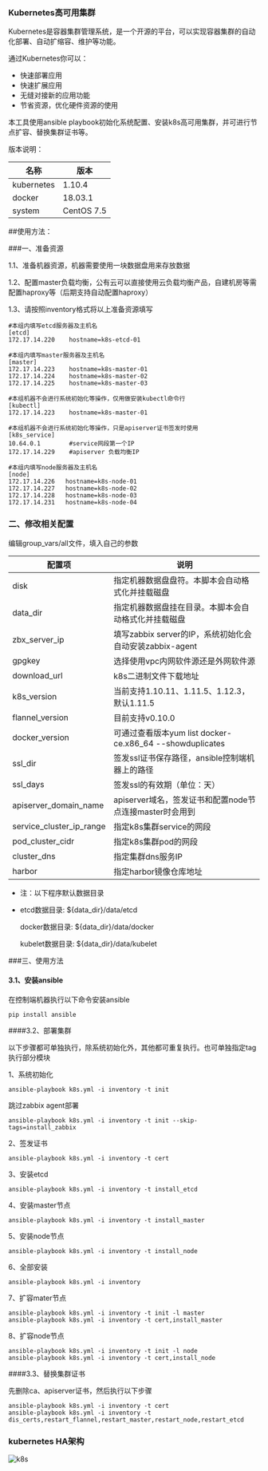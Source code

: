 ### Kubernetes高可用集群

Kubernetes是容器集群管理系统，是一个开源的平台，可以实现容器集群的自动化部署、自动扩缩容、维护等功能。

通过Kubernetes你可以：

- 快速部署应用
- 快速扩展应用
- 无缝对接新的应用功能
- 节省资源，优化硬件资源的使用



本工具使用ansible playbook初始化系统配置、安装k8s高可用集群，并可进行节点扩容、替换集群证书等。

版本说明：

| 名称       | 版本       |
| ---------- | ---------- |
| kubernetes | 1.10.4     |
| docker     | 18.03.1    |
| system     | CentOS 7.5 |



##使用方法：

###一、准备资源

1.1、准备机器资源，机器需要使用一块数据盘用来存放数据

1.2、配置master负载均衡，公有云可以直接使用云负载均衡产品，自建机房等需配置haproxy等（后期支持自动配置haproxy）

1.3、请按照inventory格式将以上准备资源填写

```
#本组内填写etcd服务器及主机名
[etcd]
172.17.14.220    hostname=k8s-etcd-01

#本组内填写master服务器及主机名
[master]
172.17.14.223    hostname=k8s-master-01
172.17.14.224    hostname=k8s-master-02
172.17.14.225    hostname=k8s-master-03

#本组机器不会进行系统初始化等操作，仅用做安装kubectl命令行
[kubectl]
172.17.14.223    hostname=k8s-master-01

#本组机器不会进行系统初始化等操作，只是apiserver证书签发时使用
[k8s_service]
10.64.0.1        #service网段第一个IP
172.17.14.229    #apiserver 负载均衡IP

#本组内填写node服务器及主机名
[node]
172.17.14.226   hostname=k8s-node-01
172.17.14.227   hostname=k8s-node-02
172.17.14.228   hostname=k8s-node-03
172.17.14.231   hostname=k8s-node-04
```



### 二、修改相关配置

编辑group_vars/all文件，填入自己的参数

| 配置项                   | 说明                                                     |
| ------------------------ | -------------------------------------------------------- |
| disk                     | 指定机器数据盘盘符。本脚本会自动格式化并挂载磁盘         |
| data_dir                 | 指定机器数据盘挂在目录。本脚本会自动格式化并挂载磁盘     |
| zbx_server_ip            | 填写zabbix server的IP，系统初始化会自动安装zabbix-agent  |
| gpgkey                   | 选择使用vpc内网软件源还是外网软件源                      |
| download_url             | k8s二进制文件下载地址                                    |
| k8s_version              | 当前支持1.10.11、1.11.5、1.12.3，默认1.11.5              |
| flannel_version          | 目前支持v0.10.0                                          |
| docker_version           | 可通过查看版本yum list docker-ce.x86_64 --showduplicates |
| ssl_dir                  | 签发ssl证书保存路径，ansible控制端机器上的路径           |
| ssl_days                 | 签发ssl的有效期（单位：天）                              |
| apiserver_domain_name    | apiserver域名，签发证书和配置node节点连接master时会用到  |
| service_cluster_ip_range | 指定k8s集群service的网段                                 |
| pod_cluster_cidr         | 指定k8s集群pod的网段                                     |
| cluster_dns              | 指定集群dns服务IP                                        |
| harbor                   | 指定harbor镜像仓库地址                                   |

- 注：以下程序默认数据目录

- etcd数据目录: ${data_dir}/data/etcd

  docker数据目录: ${data_dir}/data/docker

  kubelet数据目录: ${data_dir}/data/kubelet

###三、使用方法

#### 3.1、安装ansible

在控制端机器执行以下命令安装ansible

```
pip install ansible
```

####3.2、部署集群

以下步骤都可单独执行，除系统初始化外，其他都可重复执行。也可单独指定tag执行部分模块

1、系统初始化

```
ansible-playbook k8s.yml -i inventory -t init
```

跳过zabbix agent部署

```
ansible-playbook k8s.yml -i inventory -t init --skip-tags=install_zabbix
```

2、签发证书

```
ansible-playbook k8s.yml -i inventory -t cert
```

3、安装etcd

```
ansible-playbook k8s.yml -i inventory -t install_etcd
```

4、安装master节点

```
ansible-playbook k8s.yml -i inventory -t install_master
```

5、安装node节点

```
ansible-playbook k8s.yml -i inventory -t install_node
```

6、全部安装

```
ansible-playbook k8s.yml -i inventory
```

7、扩容mater节点

```
ansible-playbook k8s.yml -i inventory -t init -l master
ansible-playbook k8s.yml -i inventory -t cert,install_master 
```

8、扩容node节点

```
ansible-playbook k8s.yml -i inventory -t init -l node
ansible-playbook k8s.yml -i inventory -t cert,install_node
```

####3.3、替换集群证书

先删除ca、apiserver证书，然后执行以下步骤

```
ansible-playbook k8s.yml -i inventory -t cert
ansible-playbook k8s.yml -i inventory -t dis_certs,restart_flannel,restart_master,restart_node,restart_etcd
```



### kubernetes HA架构

![k8s](kubernetes.png)